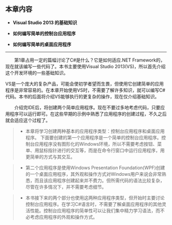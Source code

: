 ## **本章内容**


* **Visual Studio 2013 的基础知识**

* **如何编写简单的控制台应用程序**

* **如何编写简单的桌面应用程序**



---


&emsp;&emsp;第1章占用一定的篇幅讨论了C#是什么？它是如何适应.NET Framework的，现在就该编写一些代码了。本书主要使用Visual Studio 2013(VS)，所以首先介绍这个开发环境的一些基础知识。

VS是一个庞大的复杂产品，可能会使初学者望而生畏，但使用它创建简单的应用程序是非常容易的。在本章开始使用VS时，不需要了解许多知识，就可以编写C#代码。本书的后面将介绍VS能够执行的更复杂的操作，现在仅介绍基础知识。

&emsp;&emsp;介绍完IDE后，将创建两个简单应用程序。现在不要过多地考虑代码，只要应用程序可以运行即可。在这些早期的示例中熟悉了应用程序的创建过程，不久之后就会适应这个过程了。

> * 本章将学习创建两种基本的应用程序类型：控制台应用程序和桌面应用程序。
下面要创建的第一个应用程序是一个简单的控制台应用程序。控制台应用程序没有图形化的Windows环境，所以不需要考虑按钮、菜单、用鼠标指针进行的交互等，而是在命令行窗口中运行应用程序，用更简单的方式与其交互。

> * 第二个应用程序是使用Windows Presentation Foundation(WPF)创建的一个桌面应用程序，其外观和操作方式对Windows用户来说会非常熟悉，而且该应用程序创建起来并不费力。但所需代码的语法比较复杂，尽管在许多情况下，并不需要考虑细节。

> * 本书接下来的两个部分也使用这两种应用程序类型，但开始时主要讨论控制台应用程序。在学习C#语言时，不需要了解桌面应用程序的其他灵活性能。控制台应用程序的简单性可以让我们集中精力学习语法，而不必考虑应用程序的外观和操作方式。














